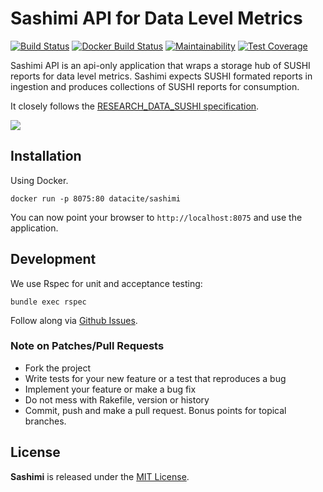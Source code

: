 # Sashimi API for Data Level Metrics

[![Build Status](https://travis-ci.org/datacite/sashimi.svg?branch=master)](https://travis-ci.org/datacite/sashimi) [![Docker Build Status](https://img.shields.io/docker/build/datacite/sashimi.svg)](https://hub.docker.com/r/datacite/sashimi/) [![Maintainability](https://api.codeclimate.com/v1/badges/a0d15834af2cdc24e22f/maintainability)](https://codeclimate.com/github/datacite/sashimi/maintainability) [![Test Coverage](https://api.codeclimate.com/v1/badges/a0d15834af2cdc24e22f/test_coverage)](https://codeclimate.com/github/datacite/sashimi/test_coverage)

Sashimi API is an api-only application that wraps a storage hub of SUSHI reports for data level metrics. Sashimi expects SUSHI formated reports in ingestion and produces collections of SUSHI reports for consumption.

It closely follows the [RESEARCH_DATA_SUSHI specification](https://app.swaggerhub.com/apis/COUNTER/researchdata-sushi_1_0_api/1.0.0#/).


![](https://c1.staticflickr.com/1/21/31470457_3680ff198e_b.jpg)



## Installation

Using Docker.

```
docker run -p 8075:80 datacite/sashimi
```

You can now point your browser to `http://localhost:8075` and use the application.

## Development

We use Rspec for unit and acceptance testing:

```
bundle exec rspec
```

Follow along via [Github Issues](https://github.com/datacite/sashimi/issues).

### Note on Patches/Pull Requests

* Fork the project
* Write tests for your new feature or a test that reproduces a bug
* Implement your feature or make a bug fix
* Do not mess with Rakefile, version or history
* Commit, push and make a pull request. Bonus points for topical branches.

## License
**Sashimi** is released under the [MIT License](https://github.com/datacite/sashimi/blob/master/LICENSE).
